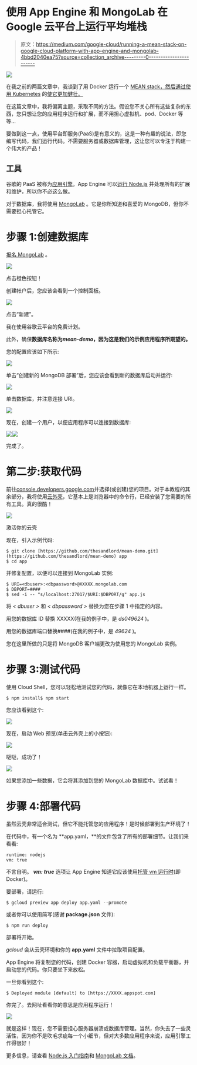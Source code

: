 # 使用 App Engine 和 MongoLab 在 Google 云平台上运行平均堆栈

> 原文：<https://medium.com/google-cloud/running-a-mean-stack-on-google-cloud-platform-with-app-engine-and-mongolab-4bbd2040ea75?source=collection_archive---------0----------------------->

![](img/faabcc5c68792c65d9b787e431ff727f.png)

在我之前的两篇文章中，我谈到了用 Docker 运行一个 [MEAN stack，然后通过使用 Kubernetes](http://blog.sandeepdinesh.com/2015/07/running-mean-web-application-in-docker.html) 的[使它更加健壮。](/google-cloud/running-a-mean-stack-on-google-cloud-platform-with-kubernetes-149ca81c2b5d)

在这篇文章中，我将偏离主题，采取不同的方法。假设您不关心所有这些复杂的东西，您只想让您的应用程序运行和扩展，而不用担心虚拟机、pod、Docker 等等…

要做到这一点，使用平台即服务(PaaS)是有意义的，这是一种有趣的说法，即您编写代码，我们运行代码。不需要服务器或数据库管理，这让您可以专注于构建一个伟大的产品！

## 工具

谷歌的 PaaS 被称为[应用引擎](https://cloud.google.com/appengine/)。App Engine 可以[运行 Node.js](https://cloud.google.com/nodejs/getting-started/hello-world) 并处理所有的扩展和维护，所以你不必这么做。

对于数据库，我将使用 [MongoLab](https://mongolab.com/google/) 。它是你所知道和喜爱的 MongoDB，但你不需要担心托管它。

# 步骤 1:创建数据库

[报名 MongoLab](https://mlab.com/google/) 。

![](img/9fa05e47e5340a71ed1b3c3f398e5b4a.png)

点击橙色按钮！

创建帐户后，您应该会看到一个控制面板。

![](img/0e6922b1d2f1ae10f963b183016a6710.png)

点击“新建”。

我在使用谷歌云平台的免费计划。

此外，确保**数据库名称为*mean-demo*，因为这是我们的示例应用程序所期望的。**

您的配置应该如下所示:

![](img/9179be447020bf4776ee9971291b01ec.png)

单击“创建新的 MongoDB 部署”后，您应该会看到新的数据库启动并运行:

![](img/74ef1a0f27b83b27d12e4f47aa160805.png)

单击数据库，并注意连接 URI。

![](img/d8f6330d759c7a17fd9e0c910e040e19.png)

现在，创建一个用户，以便应用程序可以连接到数据库:

![](img/d8f76ed1e4db321d909fef4e3aa64dae.png)![](img/d33da05dbb17f045a798b26f280c64e5.png)

完成了。

# 第二步:获取代码

前往[console.developers.google.com](http://console.developers.google.com)并选择(或创建)您的项目。对于本教程的其余部分，我将使用[云外壳](https://www.youtube.com/watch?v=hBMcAKzGt3w)，它基本上是浏览器中的命令行，已经安装了您需要的所有工具。真的很酷！

![](img/8b7239e46b636fb730ec64fdfb8809de.png)

激活你的云壳

现在，引入示例代码:

```
$ git clone [https://github.com/thesandlord/mean-demo.git](https://github.com/thesandlord/mean-demo) app
$ cd app
```

并修复配置，以便可以连接到 MongoLab 实例:

```
$ URI=<dbuser>:<dbpassword>@XXXXX.mongolab.com
$ DBPORT=####
$ sed -i -- "s/localhost:27017/$URI:$DBPORT/g" app.js
```

将 *< dbuser >* 和 *< dbpassword >* 替换为您在步骤 1 中指定的内容。

用您的数据库 ID 替换 XXXXX(在我的例子中，是 *ds049624* )。

用您的数据库端口替换####(在我的例子中，是 *49624* )。

您在这里所做的只是将 MongoDB 客户端更改为使用您的 MongoLab 实例。

# 步骤 3:测试代码

使用 Cloud Shell，您可以轻松地测试您的代码，就像它在本地机器上运行一样。

```
$ npm install$ npm start
```

您应该看到这个:

![](img/a451e0a6c614853e040990ffe2ff71c7.png)

现在，启动 Web 预览(单击云外壳上的小按钮):

![](img/204433f16c543f54303d55b115403299.png)

哒哒，成功了！

![](img/d9c2aef84a04858270985f1f05e30b29.png)

如果您添加一些数据，它会将其添加到您的 MongoLab 数据库中。试试看！

# 步骤 4:部署代码

虽然云壳非常适合测试，但它不能托管您的应用程序！是时候部署到生产环境了！

在代码中，有一个名为 **app.yaml，**的文件包含了所有的部署细节。让我们来看看:

```
runtime: nodejs
vm: true
```

不言自明。 ***vm: true*** 选项让 App Engine 知道它应该使用[托管 vm 运行时](https://cloud.google.com/appengine/docs/managed-vms/)(即 Docker)。

要部署，请运行:

```
$ gcloud preview app deploy app.yaml --promote
```

或者你可以使用简写(感谢 **package.json** 文件):

```
$ npm run deploy
```

部署将开始。

*gcloud* 会从云壳环境和你的 **app.yaml** 文件中拉取项目配置。

App Engine 将复制您的代码，创建 Docker 容器，启动虚拟机和负载平衡器，并启动您的代码。你只要坐下来放松。

一旦你看到这个:

```
$ Deployed module [default] to [https://XXXX.appspot.com]
```

你完了。去网址看看你的意思是应用程序运行！

![](img/8e0566fd4c5069092f13c1aed6052ac4.png)

就是这样！现在，您不需要担心服务器崩溃或数据库管理。当然，你失去了一些灵活性，因为你不是吹毛求疵每一个小细节，但对大多数应用程序来说，应用引擎工作得很好！

更多信息，请查看 [Node.js 入门指南](https://cloud.google.com/nodejs/)和 [MongoLab 文档](http://docs.mongolab.com/)。